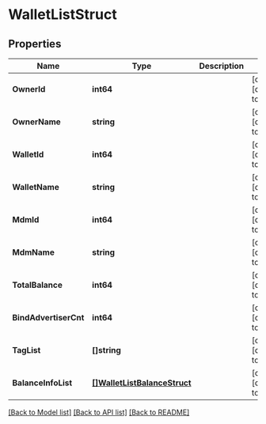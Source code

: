 # WalletListStruct

## Properties
Name | Type | Description | Notes
------------ | ------------- | ------------- | -------------
**OwnerId** | **int64** |  | [optional] [default to null]
**OwnerName** | **string** |  | [optional] [default to null]
**WalletId** | **int64** |  | [optional] [default to null]
**WalletName** | **string** |  | [optional] [default to null]
**MdmId** | **int64** |  | [optional] [default to null]
**MdmName** | **string** |  | [optional] [default to null]
**TotalBalance** | **int64** |  | [optional] [default to null]
**BindAdvertiserCnt** | **int64** |  | [optional] [default to null]
**TagList** | **[]string** |  | [optional] [default to null]
**BalanceInfoList** | [**[]WalletListBalanceStruct**](wallet_list_balance_struct.md) |  | [optional] [default to null]

[[Back to Model list]](../README.md#documentation-for-models) [[Back to API list]](../README.md#documentation-for-api-endpoints) [[Back to README]](../README.md)


